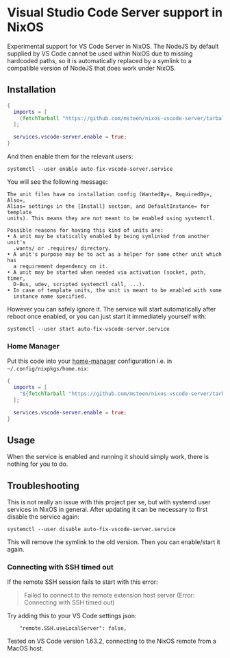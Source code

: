 # Visual Studio Code Server support in NixOS

Experimental support for VS Code Server in NixOS. The NodeJS by default supplied by VS Code cannot be used within NixOS due to missing hardcoded paths, so it is automatically replaced by a symlink to a compatible version of NodeJS that does work under NixOS.

## Installation

```nix
{
  imports = [
    (fetchTarball "https://github.com/msteen/nixos-vscode-server/tarball/master")
  ];

  services.vscode-server.enable = true;
}
```

And then enable them for the relevant users:

```
systemctl --user enable auto-fix-vscode-server.service
```

You will see the following message:

```
The unit files have no installation config (WantedBy=, RequiredBy=, Also=,
Alias= settings in the [Install] section, and DefaultInstance= for template
units). This means they are not meant to be enabled using systemctl.
 
Possible reasons for having this kind of units are:
• A unit may be statically enabled by being symlinked from another unit's
  .wants/ or .requires/ directory.
• A unit's purpose may be to act as a helper for some other unit which has
  a requirement dependency on it.
• A unit may be started when needed via activation (socket, path, timer,
  D-Bus, udev, scripted systemctl call, ...).
• In case of template units, the unit is meant to be enabled with some
  instance name specified.
```

However you can safely ignore it. The service will start automatically after reboot once enabled, or you can just start it immediately yourself with:

```
systemctl --user start auto-fix-vscode-server.service
```

### Home Manager

Put this code into your [home-manager](https://github.com/nix-community/home-manager) configuration i.e. in `~/.config/nixpkgs/home.nix`:

```nix
{
  imports = [
    "${fetchTarball "https://github.com/msteen/nixos-vscode-server/tarball/master"}/modules/vscode-server/home.nix"
  ];

  services.vscode-server.enable = true;
}
```

## Usage

When the service is enabled and running it should simply work, there is nothing for you to do.

## Troubleshooting

This is not really an issue with this project per se, but with systemd user services in NixOS in general. After updating it can be necessary to first disable the service again:

```
systemctl --user disable auto-fix-vscode-server.service
````

This will remove the symlink to the old version. Then you can enable/start it again.

### Connecting with SSH timed out

If the remote SSH session fails to start with this error:

> Failed to connect to the remote extension host server (Error: Connecting with SSH timed out)

Try adding this to your VS Code settings json:
```
    "remote.SSH.useLocalServer": false,
```

Tested on VS Code version 1.63.2, connecting to the NixOS remote from a MacOS host.
